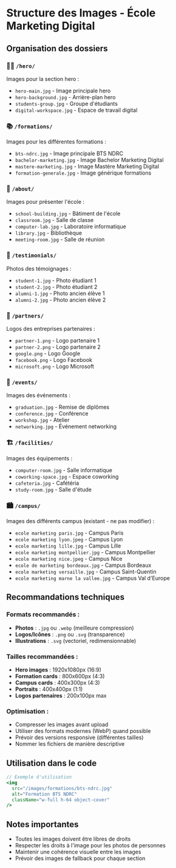 # Structure des Images - École Marketing Digital

## Organisation des dossiers

### 🦸‍♂️ `/hero/`
Images pour la section hero :
- `hero-main.jpg` - Image principale hero
- `hero-background.jpg` - Arrière-plan hero
- `students-group.jpg` - Groupe d'étudiants
- `digital-workspace.jpg` - Espace de travail digital

### 📚 `/formations/`
Images pour les différentes formations :
- `bts-ndrc.jpg` - Image principale BTS NDRC
- `bachelor-marketing.jpg` - Image Bachelor Marketing Digital  
- `mastere-marketing.jpg` - Image Mastère Marketing Digital
- `formation-generale.jpg` - Image générique formations

### 🏢 `/about/`
Images pour présenter l'école :
- `school-building.jpg` - Bâtiment de l'école
- `classroom.jpg` - Salle de classe
- `computer-lab.jpg` - Laboratoire informatique
- `library.jpg` - Bibliothèque
- `meeting-room.jpg` - Salle de réunion

### 💬 `/testimonials/`
Photos des témoignages :
- `student-1.jpg` - Photo étudiant 1
- `student-2.jpg` - Photo étudiant 2
- `alumni-1.jpg` - Photo ancien élève 1
- `alumni-2.jpg` - Photo ancien élève 2

### 🤝 `/partners/`
Logos des entreprises partenaires :
- `partner-1.png` - Logo partenaire 1
- `partner-2.png` - Logo partenaire 2
- `google.png` - Logo Google
- `facebook.png` - Logo Facebook
- `microsoft.png` - Logo Microsoft

### 🎉 `/events/`
Images des événements :
- `graduation.jpg` - Remise de diplômes
- `conference.jpg` - Conférence
- `workshop.jpg` - Atelier
- `networking.jpg` - Événement networking

### 🏗️ `/facilities/`
Images des équipements :
- `computer-room.jpg` - Salle informatique
- `coworking-space.jpg` - Espace coworking
- `cafeteria.jpg` - Cafétéria
- `study-room.jpg` - Salle d'étude

### 🏙️ `/campus/`
Images des différents campus (existant - ne pas modifier) :
- `ecole marketing paris.jpg` - Campus Paris
- `ecole marketing lyon.jpeg` - Campus Lyon
- `ecole marketing lille.jpg` - Campus Lille
- `ecole marketing montpellier.jpg` - Campus Montpellier
- `ecole marketing nice.jpeg` - Campus Nice
- `ecole de marketing bordeaux.jpg` - Campus Bordeaux
- `ecole marketing versaille.jpg` - Campus Saint-Quentin
- `ecole marketing marne la vallee.jpg` - Campus Val d'Europe

## Recommandations techniques

### Formats recommandés :
- **Photos** : `.jpg` ou `.webp` (meilleure compression)
- **Logos/Icônes** : `.png` ou `.svg` (transparence)
- **Illustrations** : `.svg` (vectoriel, redimensionnable)

### Tailles recommandées :
- **Hero images** : 1920x1080px (16:9)
- **Formation cards** : 800x600px (4:3)
- **Campus cards** : 400x300px (4:3)
- **Portraits** : 400x400px (1:1)
- **Logos partenaires** : 200x100px max

### Optimisation :
- Compresser les images avant upload
- Utiliser des formats modernes (WebP) quand possible
- Prévoir des versions responsive (différentes tailles)
- Nommer les fichiers de manière descriptive

## Utilisation dans le code

```jsx
// Exemple d'utilisation
<img 
  src="/images/formations/bts-ndrc.jpg" 
  alt="Formation BTS NDRC"
  className="w-full h-64 object-cover"
/>
```

## Notes importantes

- Toutes les images doivent être libres de droits
- Respecter les droits à l'image pour les photos de personnes
- Maintenir une cohérence visuelle entre les images
- Prévoir des images de fallback pour chaque section